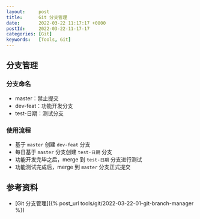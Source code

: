 ```yaml
---
layout:     post
title:      Git 分支管理
date:       2022-03-22 11:17:17 +0800
postId:     2022-03-22-11-17-17
categories: [Git]
keywords:   [Tools, Git]
---
```


## 分支管理

### 分支命名
* master：禁止提交
* dev-feat：功能开发分支
* test-日期：测试分支

### 使用流程
* 基于 `master` 创建 `dev-feat` 分支
* 每日基于 `master` 分支创建 `test-日期` 分支
* 功能开发完毕之后，merge 到 `test-日期` 分支进行测试
* 功能测试完成后，merge 到 `master` 分支正式提交

## 参考资料
* [Git 分支管理]({% post_url tools/git/2022-03-22-01-git-branch-manager %})

